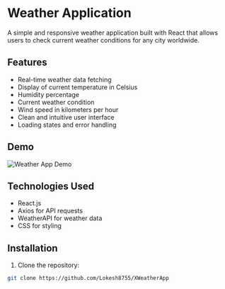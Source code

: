 # Weather Application

A simple and responsive weather application built with React that allows users to check current weather conditions for any city worldwide.

## Features

- Real-time weather data fetching
- Display of current temperature in Celsius
- Humidity percentage
- Current weather condition
- Wind speed in kilometers per hour
- Clean and intuitive user interface
- Loading states and error handling

## Demo

![Weather App Demo](https://x-weather-app-wine-nu.vercel.app/)

## Technologies Used

- React.js
- Axios for API requests
- WeatherAPI for weather data
- CSS for styling

## Installation

1. Clone the repository:
```bash
git clone https://github.com/Lokesh8755/XWeatherApp